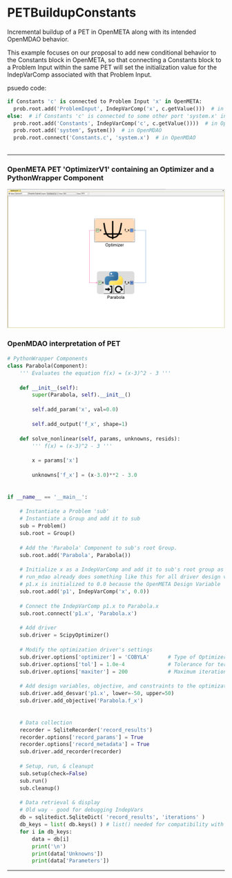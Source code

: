 # PETBuildupConstants
Incremental buildup of a PET in OpenMETA along with its intended OpenMDAO behavior.

This example focuses on our proposal to add new conditional behavior to the Constants block in OpenMETA, so that connecting a Constants 
block to a Problem Input within the same PET will set the initialization value for the IndepVarComp associated with that Problem Input.

psuedo code:
```python
if Constants 'c' is connected to Problem Input 'x' in OpenMETA:
  prob.root.add('ProblemInput', IndepVarComp('x', c.getValue()))  # in OpenMDAO
else:  # if Constants 'c' is connected to some other port 'system.x' in OpenMETA:
  prob.root.add('Constants', IndepVarComp('c', c.getValue())))  # in OpenMDAO
  prob.root.add('system', System())  # in OpenMDAO
  prob.root.connect('Constants.c', 'system.x')  # in OpenMDAO
  
```
---
### OpenMETA PET 'OptimizerV1' containing an Optimizer and a PythonWrapper Component
![OptimizerV1](images/OptimizerV1.PNG)

### OpenMDAO interpretation of PET
```python
# PythonWrapper Components
class Parabola(Component):
    ''' Evaluates the equation f(x) = (x-3)^2 - 3 '''

    def __init__(self):
        super(Parabola, self).__init__()
        
        self.add_param('x', val=0.0)
        
        self.add_output('f_x', shape=1)
        
    def solve_nonlinear(self, params, unknowns, resids):
        ''' f(x) = (x-3)^2 - 3 '''
        
        x = params['x']
        
        unknowns['f_x'] = (x-3.0)**2 - 3.0

        
if __name__ == '__main__':

    # Instantiate a Problem 'sub'
    # Instantiate a Group and add it to sub
    sub = Problem()
    sub.root = Group()
    
    # Add the 'Parabola' Component to sub's root Group.
    sub.root.add('Parabola', Parabola())
    
    # Initialize x as a IndepVarComp and add it to sub's root group as 'p1.x'
    # run_mdao already does something like this for all driver design variables
    # p1.x is initialized to 0.0 because the OpenMETA Design Variable 'x' has a range of -50 to +50
    sub.root.add('p1', IndepVarComp('x', 0.0))  
    
    # Connect the IndepVarComp p1.x to Parabola.x
    sub.root.connect('p1.x', 'Parabola.x')
    
    # Add driver
    sub.driver = ScipyOptimizer()
    
    # Modify the optimization driver's settings
    sub.driver.options['optimizer'] = 'COBYLA'      # Type of Optimizer. 'COBYLA' does not require derivatives
    sub.driver.options['tol'] = 1.0e-4              # Tolerance for termination. Not sure exactly what it represents. Default: 1.0e-6
    sub.driver.options['maxiter'] = 200             # Maximum iterations. Default: 200
    
    # Add design variables, objective, and constraints to the optimization driver
    sub.driver.add_desvar('p1.x', lower=-50, upper=50)
    sub.driver.add_objective('Parabola.f_x')
    
    
    # Data collection
    recorder = SqliteRecorder('record_results')
    recorder.options['record_params'] = True
    recorder.options['record_metadata'] = True
    sub.driver.add_recorder(recorder)
    
    # Setup, run, & cleanupt
    sub.setup(check=False)
    sub.run()
    sub.cleanup()
    
    # Data retrieval & display
    # Old way - good for debugging IndepVars
    db = sqlitedict.SqliteDict( 'record_results', 'iterations' )
    db_keys = list( db.keys() ) # list() needed for compatibility with Python 3. Not needed for Python 2
    for i in db_keys:
        data = db[i]
        print('\n')
        print(data['Unknowns'])
        print(data['Parameters'])
```

---
